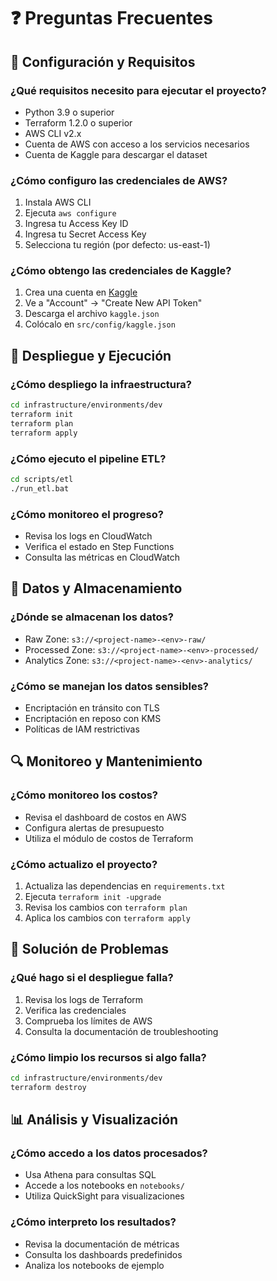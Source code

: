 # ❓ Preguntas Frecuentes

## 🔧 Configuración y Requisitos

### ¿Qué requisitos necesito para ejecutar el proyecto?
- Python 3.9 o superior
- Terraform 1.2.0 o superior
- AWS CLI v2.x
- Cuenta de AWS con acceso a los servicios necesarios
- Cuenta de Kaggle para descargar el dataset

### ¿Cómo configuro las credenciales de AWS?
1. Instala AWS CLI
2. Ejecuta `aws configure`
3. Ingresa tu Access Key ID
4. Ingresa tu Secret Access Key
5. Selecciona tu región (por defecto: us-east-1)

### ¿Cómo obtengo las credenciales de Kaggle?
1. Crea una cuenta en [Kaggle](https://www.kaggle.com)
2. Ve a "Account" → "Create New API Token"
3. Descarga el archivo `kaggle.json`
4. Colócalo en `src/config/kaggle.json`

## 🚀 Despliegue y Ejecución

### ¿Cómo despliego la infraestructura?
```bash
cd infrastructure/environments/dev
terraform init
terraform plan
terraform apply
```

### ¿Cómo ejecuto el pipeline ETL?
```bash
cd scripts/etl
./run_etl.bat
```

### ¿Cómo monitoreo el progreso?
- Revisa los logs en CloudWatch
- Verifica el estado en Step Functions
- Consulta las métricas en CloudWatch

## 💾 Datos y Almacenamiento

### ¿Dónde se almacenan los datos?
- Raw Zone: `s3://<project-name>-<env>-raw/`
- Processed Zone: `s3://<project-name>-<env>-processed/`
- Analytics Zone: `s3://<project-name>-<env>-analytics/`

### ¿Cómo se manejan los datos sensibles?
- Encriptación en tránsito con TLS
- Encriptación en reposo con KMS
- Políticas de IAM restrictivas

## 🔍 Monitoreo y Mantenimiento

### ¿Cómo monitoreo los costos?
- Revisa el dashboard de costos en AWS
- Configura alertas de presupuesto
- Utiliza el módulo de costos de Terraform

### ¿Cómo actualizo el proyecto?
1. Actualiza las dependencias en `requirements.txt`
2. Ejecuta `terraform init -upgrade`
3. Revisa los cambios con `terraform plan`
4. Aplica los cambios con `terraform apply`

## 🐛 Solución de Problemas

### ¿Qué hago si el despliegue falla?
1. Revisa los logs de Terraform
2. Verifica las credenciales
3. Comprueba los límites de AWS
4. Consulta la documentación de troubleshooting

### ¿Cómo limpio los recursos si algo falla?
```bash
cd infrastructure/environments/dev
terraform destroy
```

## 📊 Análisis y Visualización

### ¿Cómo accedo a los datos procesados?
- Usa Athena para consultas SQL
- Accede a los notebooks en `notebooks/`
- Utiliza QuickSight para visualizaciones

### ¿Cómo interpreto los resultados?
- Revisa la documentación de métricas
- Consulta los dashboards predefinidos
- Analiza los notebooks de ejemplo 